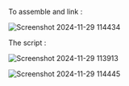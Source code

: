 To assemble and link :

![Screenshot 2024-11-29 114434](https://github.com/user-attachments/assets/4253044b-0d6a-4e84-9236-45a829085246)

The script :

![Screenshot 2024-11-29 113913](https://github.com/user-attachments/assets/f7ce6db3-f70b-4368-8edb-214c813f0747)

![Screenshot 2024-11-29 114445](https://github.com/user-attachments/assets/73d92248-f488-44b7-b482-e8e7df43f0d4)


